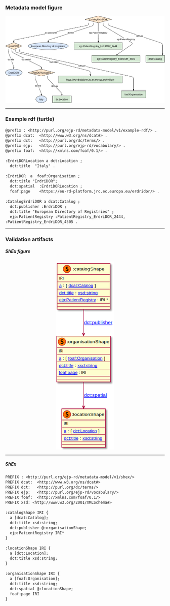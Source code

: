 ### Metadata model figure

<p align="center"> 
    <a href="https://github.com/EBISPOT/ejprd-metadata-models/blob/master/images/vp_model.gif" target="_blank">
        <img src="images/turtle/catalog.png"> 
    </a>
</p>


***

### Example rdf (turtle)

```ttl
@prefix : <http://purl.org/ejp-rd/metadata-model/v1/example-rdf/> .
@prefix dcat:  <http://www.w3.org/ns/dcat#> .
@prefix dct:   <http://purl.org/dc/terms/> .
@prefix ejp:   <http://purl.org/ejp-rd/vocabulary/> .
@prefix foaf:  <http://xmlns.com/foaf/0.1/> .

:ErdriDORLocation a dct:Location ;
  dct:title  "Italy" .

:ErdriDOR  a  foaf:Organisation ;
  dct:title "ErdriDOR";
  dct:spatial  :ErdriDORLocation ;
  foaf:page    <https://eu-rd-platform.jrc.ec.europa.eu/erdridor/> .

:CatalogErdriDOR a dcat:Catalog ;
  dct:publisher :ErdriDOR ;
  dct:title "European Directory of Registries" ;
  ejp:PatientRegistry :PatientRegistry_ErdriDOR_2444, :PatientRegistry_ErdriDOR_4505 .
```

***

### Validation artifacts 

##### ShEx figure

<p align="center"> 
    <a href="https://github.com/EBISPOT/ejprd-metadata-models/blob/master/images/vp_model.gif" target="_blank">
        <img src="images/shex/catalog.png"> 
    </a>
</p>

***
##### ShEx

``` ShEx
PREFIX : <http://purl.org/ejp-rd/metadata-model/v1/shex/>
PREFIX dcat:  <http://www.w3.org/ns/dcat#>
PREFIX dct:   <http://purl.org/dc/terms/>
PREFIX ejp:   <http://purl.org/ejp-rd/vocabulary/>
PREFIX foaf:  <http://xmlns.com/foaf/0.1/>
PREFIX xsd: <http://www.w3.org/2001/XMLSchema#>

:catalogShape IRI {
  a [dcat:Catalog];
  dct:title xsd:string;
  dct:publisher @:organisationShape;
  ejp:PatientRegistry IRI*
}

:locationShape IRI {
  a [dct:Location];
  dct:title xsd:string;
}

:organisationShape IRI {
  a [foaf:Organisation];
  dct:title xsd:string;
  dct:spatial @:locationShape;
  foaf:page IRI
}
```
